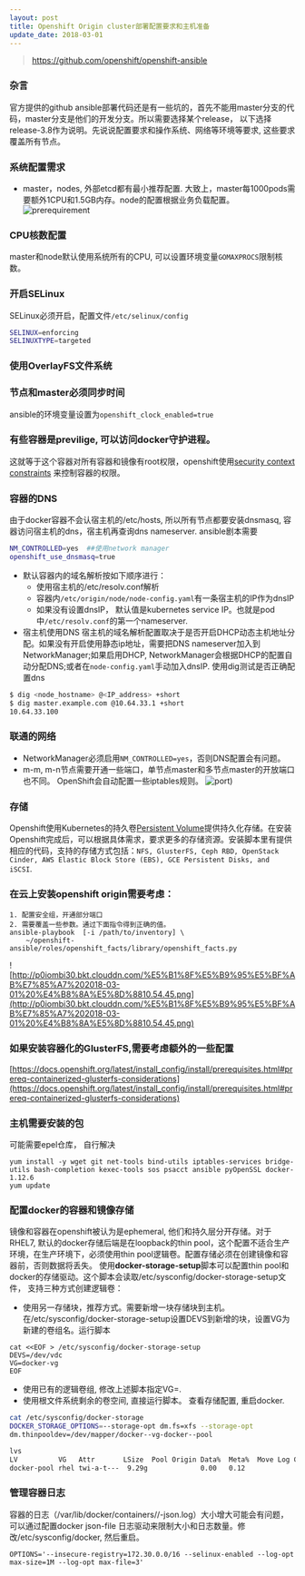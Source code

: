 ```yaml
---
layout: post
title: Openshift Origin cluster部署配置要求和主机准备
update_date: 2018-03-01
---
```


> https://github.com/openshift/openshift-ansible

### 杂言
官方提供的github ansible部署代码还是有一些坑的，首先不能用master分支的代码，master分支是他们的开发分支。所以需要选择某个release， 以下选择release-3.8作为说明。先说说配置要求和操作系统、网络等环境等要求, 这些要求覆盖所有节点。

### 系统配置需求
- master，nodes, 外部etcd都有最小推荐配置. 大致上，master每1000pods需要额外1CPU和1.5GB内存。node的配置根据业务负载配置。
![prerequirement](http://p0iombi30.bkt.clouddn.com/%E5%B1%8F%E5%B9%95%E5%BF%AB%E7%85%A7%202018-02-05%20%E4%B8%8B%E5%8D%882.07.52.png)

### CPU核数配置
master和node默认使用系统所有的CPU, 可以设置环境变量`GOMAXPROCS`限制核数。

### 开启SELinux
SELinux必须开启，配置文件`/etc/selinux/config`
```bash
SELINUX=enforcing
SELINUXTYPE=targeted
```

### 使用OverlayFS文件系统

### 节点和master必须同步时间
ansible的环境变量设置为`openshift_clock_enabled=true`

### 有些容器是previlige, 可以访问docker守护进程。
这就等于这个容器对所有容器和镜像有root权限，openshift使用[security context constraints](https://docs.openshift.org/latest/architecture/additional_concepts/authorization.html#security-context-constraints) 来控制容器的权限。

### 容器的DNS
由于docker容器不会认宿主机的/etc/hosts, 所以所有节点都要安装dnsmasq, 容器访问宿主机的dns，宿主机再查询dns nameserver. ansible剧本需要
```bash
NM_CONTROLLED=yes  ##使用network manager
openshift_use_dnsmasq=true
```
- 默认容器内的域名解析按如下顺序进行：
  - 使用宿主机的/etc/resolv.conf解析
  - 容器内`/etc/origin/node/node-config.yaml`有一条宿主机的IP作为dnsIP
  - 如果没有设置dnsIP， 默认值是kubernetes service IP。也就是pod中`/etc/resolv.conf`的第一个nameserver.
- 宿主机使用DNS
宿主机的域名解析配置取决于是否开启DHCP动态主机地址分配。如果没有开启使用静态ip地址，需要把DNS nameserver加入到NetworkManager;如果启用DHCP, NetworkManager会根据DHCP的配置自动分配DNS;或者在`node-config.yaml`手动加入dnsIP. 使用dig测试是否正确配置dns
```bash
$ dig <node_hostname> @<IP_address> +short
$ dig master.example.com @10.64.33.1 +short
10.64.33.100
```

### 联通的网络
- NetworkManager必须启用`NM_CONTROLLED=yes`，否则DNS配置会有问题。
- m-m, m-n节点需要开通一些端口，单节点master和多节点master的开放端口也不同。 OpenShift会自动配置一些iptables规则。
![port](http://p0iombi30.bkt.clouddn.com/%E5%B1%8F%E5%B9%95%E5%BF%AB%E7%85%A7%202018-02-05%20%E4%B8%8B%E5%8D%882.07.52.png))

### 存储
Openshift使用Kubernetes的持久卷[Persistent Volume](https://docs.openshift.org/latest/architecture/additional_concepts/storage.html#architecture-additional-concepts-storage)提供持久化存储。在安装Openshift完成后，可以根据具体需求，要求更多的存储资源。安装脚本里有提供相应的代码，支持的存储方式包括：`NFS, GlusterFS, Ceph RBD, OpenStack Cinder, AWS Elastic Block Store (EBS), GCE Persistent Disks, and iSCSI`.

### 在云上安装openshift origin需要考虑：
```
1. 配置安全组，开通部分端口
2. 需要覆盖一些参数。通过下面指令得到正确的值。
ansible-playbook  [-i /path/to/inventory] \
    ~/openshift-ansible/roles/openshift_facts/library/openshift_facts.py
```
![http://p0iombi30.bkt.clouddn.com/%E5%B1%8F%E5%B9%95%E5%BF%AB%E7%85%A7%202018-03-01%20%E4%B8%8A%E5%8D%8810.54.45.png](http://p0iombi30.bkt.clouddn.com/%E5%B1%8F%E5%B9%95%E5%BF%AB%E7%85%A7%202018-03-01%20%E4%B8%8A%E5%8D%8810.54.45.png)


### 如果安装容器化的GlusterFS,需要考虑额外的一些配置
[https://docs.openshift.org/latest/install_config/install/prerequisites.html#prereq-containerized-glusterfs-considerations](https://docs.openshift.org/latest/install_config/install/prerequisites.html#prereq-containerized-glusterfs-considerations)

### 主机需要安装的包
可能需要epel仓库， 自行解决
```
yum install -y wget git net-tools bind-utils iptables-services bridge-utils bash-completion kexec-tools sos psacct ansible pyOpenSSL docker-1.12.6
yum update
```

### 配置docker的容器和镜像存储
镜像和容器在openshift被认为是ephemeral, 他们和持久层分开存储。对于RHEL7, 默认的docker存储后端是在loopback的thin pool，这个配置不适合生产环境，在生产环境下，必须使用thin pool逻辑卷。配置存储必须在创建镜像和容器前，否则数据将丢失。
使用**docker-storage-setup**脚本可以配置thin pool和docker的存储驱动。这个脚本会读取/etc/sysconfig/docker-storage-setup文件， 支持三种方式创建逻辑卷：
- 使用另一存储块，推荐方式。需要新增一块存储块到主机。在/etc/sysconfig/docker-storage-setup设置DEVS到新增的块，设置VG为新建的卷组名。运行脚本
```
cat <<EOF > /etc/sysconfig/docker-storage-setup
DEVS=/dev/vdc
VG=docker-vg
EOF
```

- 使用已有的逻辑卷组, 修改上述脚本指定VG=<used vg>.
- 使用根文件系统剩余的卷空间, 直接运行脚本。
查看存储配置, 重启docker.

```bash
cat /etc/sysconfig/docker-storage
DOCKER_STORAGE_OPTIONS=--storage-opt dm.fs=xfs --storage-opt
dm.thinpooldev=/dev/mapper/docker--vg-docker--pool

lvs
LV          VG   Attr       LSize  Pool Origin Data%  Meta%  Move Log Cpy%Sync Convert
docker-pool rhel twi-a-t---  9.29g             0.00   0.12
```

### 管理容器日志
容器的日志（/var/lib/docker/containers/<hash>/<hash>-json.log）大小增大可能会有问题，可以通过配置docker json-file 日志驱动来限制大小和日志数量。修改/etc/sysconfig/docker, 然后重启。

```
OPTIONS='--insecure-registry=172.30.0.0/16 --selinux-enabled --log-opt max-size=1M --log-opt max-file=3'
```
